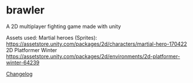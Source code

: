 # brawler
A 2D multiplayer fighting game made with unity  


Assets used:
Martial heroes (Sprites): https://assetstore.unity.com/packages/2d/characters/martial-hero-170422 
2D Platformer Winter https://assetstore.unity.com/packages/2d/environments/2d-platformer-winter-64239



[Changelog](Changelog.md)
